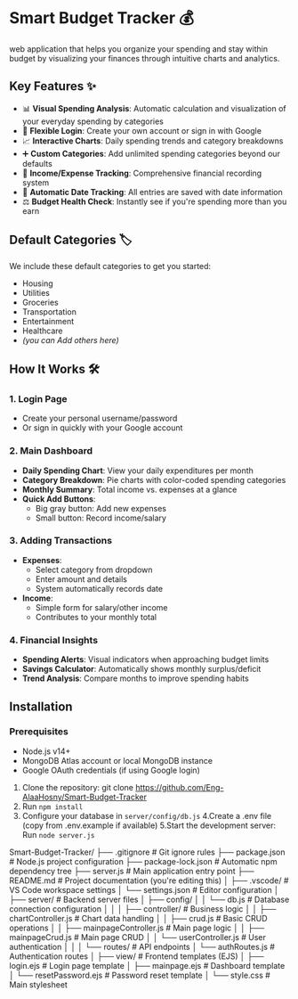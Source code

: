 # Smart Budget Tracker 💰
 web application that helps you organize your spending and stay within budget by visualizing your finances through intuitive charts and analytics.

## Key Features ✨

- 📊 **Visual Spending Analysis**: Automatic calculation and visualization of your everyday spending by categories
- 🔐 **Flexible Login**: Create your own account or sign in with Google
- 📈 **Interactive Charts**: Daily spending trends and category breakdowns
- ➕ **Custom Categories**: Add unlimited spending categories beyond our defaults
- 💸 **Income/Expense Tracking**: Comprehensive financial recording system
- 📅 **Automatic Date Tracking**: All entries are saved with date information
- ⚖️ **Budget Health Check**: Instantly see if you're spending more than you earn

## Default Categories 🏷️
We include these default categories to get you started:
- Housing
- Utilities
- Groceries
- Transportation
- Entertainment
- Healthcare
- *(you can Add others here)*

## How It Works 🛠️

### 1. Login Page
- Create your personal username/password
- Or sign in quickly with your Google account

### 2. Main Dashboard
- **Daily Spending Chart**: View your daily expenditures per month
- **Category Breakdown**: Pie charts with color-coded spending categories
- **Monthly Summary**: Total income vs. expenses at a glance
- **Quick Add Buttons**:
  - Big gray button: Add new expenses
  - Small button: Record income/salary

### 3. Adding Transactions
- **Expenses**:
  - Select category from dropdown
  - Enter amount and details
  - System automatically records date
- **Income**:
  - Simple form for salary/other income
  - Contributes to your monthly total

### 4. Financial Insights
- **Spending Alerts**: Visual indicators when approaching budget limits
- **Savings Calculator**: Automatically shows monthly surplus/deficit
- **Trend Analysis**: Compare months to improve spending habits




## Installation

### Prerequisites
- Node.js v14+
- MongoDB Atlas account or local MongoDB instance
- Google OAuth credentials (if using Google login)

1. Clone the repository: git clone https://github.com/Eng-AlaaHosny/Smart-Budget-Tracker
2. Run `npm install`
3. Configure your database in `server/config/db.js`
4.Create a .env file (copy from .env.example if available)
5.Start the development server:
 Run `node server.js`

Smart-Budget-Tracker/
├── .gitignore          # Git ignore rules
├── package.json        # Node.js project configuration
├── package-lock.json   # Automatic npm dependency tree
├── server.js           # Main application entry point
├── README.md           # Project documentation (you're editing this)
│
├── .vscode/            # VS Code workspace settings
│   └── settings.json   # Editor configuration
│
├── server/             # Backend server files
│   ├── config/
│   │   └── db.js       # Database connection configuration
│   │
│   ├── controller/     # Business logic
│   │   ├── chartController.js  # Chart data handling
│   │   ├── crud.js             # Basic CRUD operations
│   │   ├── mainpageController.js  # Main page logic
│   │   ├── mainpageCrud.js        # Main page CRUD
│   │   └── userController.js      # User authentication
│   │
│   └── routes/         # API endpoints
│       └── authRoutes.js  # Authentication routes
│
├── view/               # Frontend templates (EJS)
│   ├── login.ejs       # Login page template
│   ├── mainpage.ejs    # Dashboard template
│   └── resetPassword.ejs  # Password reset template
│
└── style.css           # Main stylesheet



